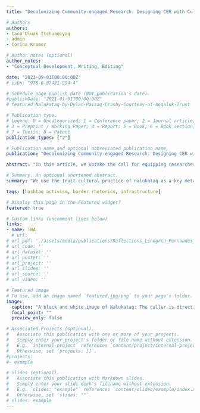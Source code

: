 ```yaml
---
title: "Decolonizing Community-engaged Research: Designing CER with Cultural Humility as a Foundational Value"

# Authors
authors:
- Cana Uluak Itchuaqiyaq
- admin
- Corina Kramer

# Author notes (optional)
author_notes:
- "Conceptual Development, Writing, Editing"

date: "2023-09-01T00:00:00Z"
# isbn: "978-0-87421-994-4"

# Schedule page publish date (NOT publication's date).
#publishDate: "2021-01-01T00:00:00Z"
# featured_Nalukataq-by-Dylan-Paisaq-Crosby-Courtesy-of-Aqqaluk-Trust

# Publication type.
# Legend: 0 = Uncategorized; 1 = Conference paper; 2 = Journal article;
# 3 = Preprint / Working Paper; 4 = Report; 5 = Book; 6 = Book section;
# 7 = Thesis; 8 = Patent
publication_types: ["2"]

# Publication name and optional abbreviated publication name.
publication: "Decolonizing Community-engaged Research: Designing CER with Cultural Humility as a Foundational Value. *Communication Design Quarterly*, 11.3. Special Issue on Community-Engaged Research"

abstract: "In this article, we uptake the call for equipping researchers in practicing socially just CER in Indigenous communities through developing a framework for cultural humility in CER. Sparked by our research team’s experience considering the potential of CER to transform and contribute to the needs of both tribal and academic communities, we present cultural humility as a personal precondition for socially just, decolonial CER practice. We use the Inuit cultural practice of nalukataq as a key metaphor to present our framework for cultural humility: listening to the caller, setting your feet, pulling equally, staying in sync."

# Summary. An optional shortened abstract.
summary: "We use the Inuit cultural practice of nalukataq as a key metaphor to present our community-engaged research framework for cultural humility: listening to the caller, setting your feet, pulling equally, staying in sync."

tags: [hashtag activism, border rhetorics, infrastructure]

# Display this page in the Featured widget?
featured: true

# Custom links (uncomment lines below)
links:
- name: TBA
  # url:
# url_pdf: './assets/media/publications/Reflections_Lindgren_Fernandes_22.1_102122.pdf'
# url_code: ''
# url_dataset: ''
# url_poster: ''
# url_project: ''
# url_slides: ''
# url_source: ''
# url_video: ''

# Featured image
# To use, add an image named `featured.jpg/png` to your page's folder. 
image:
  caption: "A black and white image of Nalukataq: The caller is directing pullers, their hand feeling the movement of the blanket. The jumper is tossed straight up into the air from a walrus skin blanket in a balanced orientation. Figure by Dylan Paisaq Crosby, courtesy of Aqqaluk Trust."
  focal_point: ""
  preview_only: false

# Associated Projects (optional).
#   Associate this publication with one or more of your projects.
#   Simply enter your project's folder or file name without extension.
#   E.g. `internal-project` references `content/project/internal-project/index.md`.
#   Otherwise, set `projects: []`.
#projects:
#- example

# Slides (optional).
#   Associate this publication with Markdown slides.
#   Simply enter your slide deck's filename without extension.
#   E.g. `slides: "example"` references `content/slides/example/index.md`.
#   Otherwise, set `slides: ""`.
# slides: example
---
```


